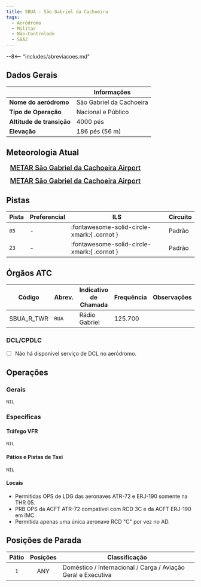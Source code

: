 ```yaml
---
title: SBUA - São Gabriel da Cachoeira
tags:
  - Aeródromo
  - Militar
  - Não-Controlado
  - SBAZ
---
```


--8<-- "includes/abreviacoes.md"

## Dados Gerais

|                              | Informações                                 |
|------------------------------|---------------------------------------------|
| **Nome do aeródromo**        | São Gabriel da Cachoeira                    |
| **Tipo de Operação**         | Nacional e Público                          |
| **Altitude de transição**    | 4000 pés                                    |
| **Elevação**                 | 186 pés (56 m)                              |

## Meteorologia Atual

<a href="https://metar-taf.com/pt/SBUA" target="_blank" id="metartaf-LkzIl7SM"  style="font-size:18px; font-weight:500; color:#000; width:300px; height:435px; display:var(--show-dark); background-color: var(--md-default-bg-color); padding: 10px; margin: 0 0px 0.5em;">METAR São Gabriel da Cachoeira Airport</a>
<script async defer crossorigin="anonymous" src="https://metar-taf.com/pt/embed-js/SBUA?u=56997&bg_color=182061&qnh=hPa&rh=rh&target=LkzIl7SM"></script>
<a href="https://metar-taf.com/pt/SBUA" target="_blank" id="metartaf-LkzIl7SN" style="font-size:18px; font-weight:500; color:#000; width:300px; height:435px; display:var(--show-light); background-color: var(--md-default-bg-color); padding: 10px; margin: 0 0px 0.5em;">METAR São Gabriel da Cachoeira Airport</a>
<script async defer crossorigin="anonymous" src="https://metar-taf.com/pt/embed-js/SBUA?u=56997&qnh=hPa&rh=rh&target=LkzIl7SN"></script>

## Pistas

| Pista | Preferencial  | ILS                                         | Circuito   |
|-------|---------------|---------------------------------------------|------------|
| `05`  | -             | :fontawesome-solid-circle-xmark:{ .cornot } | Padrão     |
| `23`  | -             | :fontawesome-solid-circle-xmark:{ .cornot } | Padrão     | 

## Órgãos ATC

| Código     | Abrev. | Indicativo de Chamada | Frequência | Observações |
| ---------- | ------ | --------------------- | ---------- | ----------- |
| SBUA_R_TWR | `RUA`  | Rádio Gabriel         | 125.700    |             |

### DCL/CPDLC

- [ ] Não há disponível serviço de DCL no aeródromo.

## Operações

### Gerais

`NIL`

### Específicas

#### Tráfego VFR

`NIL`

#### Pátios e Pistas de Taxi

`NIL`

#### Locais

- Permitidas OPS de LDG das aeronaves ATR-72 e ERJ-190 somente na THR 05.
- PRB OPS da ACFT ATR-72 compatível com RCD 3C e da ACFT ERJ-190 em IMC.
- Permitida apenas uma única aeronave RCD "C" por vez no AD.


## Posições de Parada

| Pátio     | Posições  | Classificação                     |
|:---------:|:---------:|-----------------------------------|
| `1`       | ANY       | Doméstico / Internacional / Carga / Aviação Geral e Executiva |